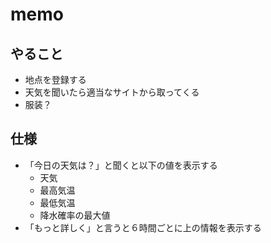 # memo

## やること

- 地点を登録する
- 天気を聞いたら適当なサイトから取ってくる
- 服装？

## 仕様

- 「今日の天気は？」と聞くと以下の値を表示する
  - 天気
  - 最高気温
  - 最低気温
  - 降水確率の最大値
- 「もっと詳しく」と言うと６時間ごとに上の情報を表示する

